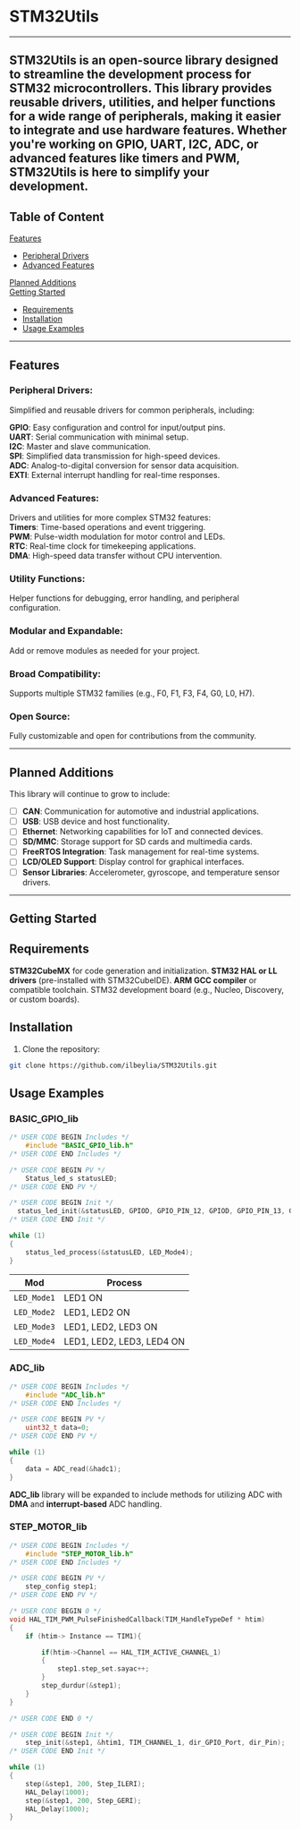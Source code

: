 # STM32Utils
---
**STM32Utils** is an open-source library designed to streamline the development process for STM32 microcontrollers. This library provides reusable drivers, utilities, and helper functions for a wide range of peripherals, making it easier to integrate and use hardware features. Whether you're working on GPIO, UART, I2C, ADC, or advanced features like timers and PWM, STM32Utils is here to simplify your development.
---
**Table of Content**
---
[Features](#features)  
- [Peripheral Drivers](#peripheral-drivers)  
- [Advanced Features](#advanced-features)  

[Planned Additions](#planned-additions)  
[Getting Started](#getting-started)  
- [Requirements](#requirements)  
- [Installation](#installation)
- [Usage Examples](#usage-examples)
---
## Features
### Peripheral Drivers:
Simplified and reusable drivers for common peripherals, including:

**GPIO**: Easy configuration and control for input/output pins.   
**UART**: Serial communication with minimal setup.  
**I2C**: Master and slave communication.  
**SPI**: Simplified data transmission for high-speed devices.  
**ADC**: Analog-to-digital conversion for sensor data acquisition.  
**EXTI**: External interrupt handling for real-time responses.  

### Advanced Features:
Drivers and utilities for more complex STM32 features:  
**Timers**: Time-based operations and event triggering.  
**PWM**: Pulse-width modulation for motor control and LEDs.  
**RTC**: Real-time clock for timekeeping applications.  
**DMA**: High-speed data transfer without CPU intervention.  

### Utility Functions:
Helper functions for debugging, error handling, and peripheral configuration.

### Modular and Expandable:
Add or remove modules as needed for your project.

### Broad Compatibility:
Supports multiple STM32 families (e.g., F0, F1, F3, F4, G0, L0, H7).

### Open Source:
Fully customizable and open for contributions from the community.

---

## Planned Additions
This library will continue to grow to include:

- [ ]  **CAN**: Communication for automotive and industrial applications.
- [ ]  **USB**: USB device and host functionality.
- [ ]  **Ethernet**: Networking capabilities for IoT and connected devices.
- [ ]  **SD/MMC**: Storage support for SD cards and multimedia cards.
- [ ]  **FreeRTOS Integration**: Task management for real-time systems.
- [ ]  **LCD/OLED Support**: Display control for graphical interfaces.
- [ ]  **Sensor Libraries**: Accelerometer, gyroscope, and temperature sensor drivers.

---

## Getting Started
## Requirements
**STM32CubeMX** for code generation and initialization.
**STM32 HAL or LL drivers** (pre-installed with STM32CubeIDE).
**ARM GCC compiler** or compatible toolchain.
STM32 development board (e.g., Nucleo, Discovery, or custom boards).

## Installation
1. Clone the repository:
```bash
git clone https://github.com/ilbeylia/STM32Utils.git
```

## Usage Examples

### BASIC_GPIO_lib
```C
/* USER CODE BEGIN Includes */
    #include "BASIC_GPIO_lib.h"
/* USER CODE END Includes */

/* USER CODE BEGIN PV */
    Status_led_s statusLED;
/* USER CODE END PV */

/* USER CODE BEGIN Init */
  status_led_init(&statusLED, GPIOD, GPIO_PIN_12, GPIOD, GPIO_PIN_13, GPIOD, GPIO_PIN_14, GPIOD, GPIO_PIN_15);
/* USER CODE END Init */

while (1)
{
    status_led_process(&statusLED, LED_Mode4);
}
```



| **Mod**       | **Process**                   |
|---------------|-------------------------------|
| `LED_Mode1`   | LED1 ON                  |
| `LED_Mode2`   | LED1, LED2 ON                  |
| `LED_Mode3`   | LED1, LED2, LED3 ON                  |
| `LED_Mode4`   | LED1, LED2, LED3, LED4 ON                  |

### ADC_lib
```C
/* USER CODE BEGIN Includes */
    #include "ADC_lib.h"
/* USER CODE END Includes */

/* USER CODE BEGIN PV */
    uint32_t data=0;
/* USER CODE END PV */

while (1)
{
    data = ADC_read(&hadc1);
}
```
**ADC_lib** library will be expanded to include methods for utilizing ADC with **DMA** and **interrupt-based** ADC handling.


### STEP_MOTOR_lib
```C
/* USER CODE BEGIN Includes */
    #include "STEP_MOTOR_lib.h"
/* USER CODE END Includes */

/* USER CODE BEGIN PV */
    step_config step1;
/* USER CODE END PV */

/* USER CODE BEGIN 0 */
void HAL_TIM_PWM_PulseFinishedCallback(TIM_HandleTypeDef * htim)
{
	if (htim-> Instance == TIM1){

		if(htim->Channel == HAL_TIM_ACTIVE_CHANNEL_1)
		{
			step1.step_set.sayac++;
		}
		step_durdur(&step1);
    }
}

/* USER CODE END 0 */

/* USER CODE BEGIN Init */
    step_init(&step1, &htim1, TIM_CHANNEL_1, dir_GPIO_Port, dir_Pin);
/* USER CODE END Init */

while (1)
{
    step(&step1, 200, Step_ILERI);
	HAL_Delay(1000);
	step(&step1, 200, Step_GERI);
	HAL_Delay(1000);
}
```

